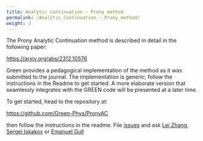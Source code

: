 ```yaml
---
title: Analytic Continuation – Prony method
permalink: /Analytic_Continuation_–_Prony_method/
weight: 3
---
```


The Prony Analytic Continuation method is described in detail in
the following paper:

https://arxiv.org/abs/2312.10576

Green provides a pedagogical implementation of the method as it was submitted to the journal. The implementation is generic; follow the instructions in the Readme to get started. A more elaborate version that seamlessly integrates with the GREEN code will be presented at a later time.

To get started, head to the repository at:

https://github.com/Green-Phys/PronyAC

then follow the instructions in the readme. File [issues](https://github.com/Green-Phys/PronyAC/issues) and ask [Lei Zhang](mailto:lzphy@umich.edu), [Sergei Iskakov](mailto:siskakov@umich.edu) or [Emanuel Gull](mailto:egull@umich.edu)
